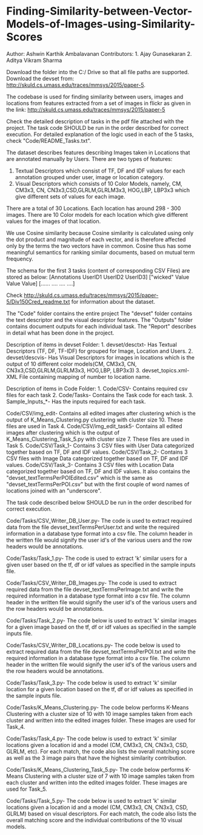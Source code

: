 # Finding-Similarity-between-Vector-Models-of-Images-using-Similarity-Scores

Author: Ashwin Karthik Ambalavanan
Contributors: 1. Ajay Gunasekaran
       	      2. Aditya Vikram Sharma

Download the folder into the C:/ Drive so that all file paths are supported. Download the devset from: http://skuld.cs.umass.edu/traces/mmsys/2015/paper-5.

The codebase is used for finding similarity between users, images and locations from features extracted from a set of images in flickr as given in the link: http://skuld.cs.umass.edu/traces/mmsys/2015/paper-5

Check the detailed description of tasks in the pdf file attached with the project. The task code SHOULD be run in the order described for correct execution. For detailed explanation of the logic used in each of the 5 tasks, check "Code/README_Tasks.txt". 	

The dataset describes features describing Images taken in Locations that are annotated manually by Users.
There are two types of features: 
1. Textual Descriptors which consist of TF, DF and IDF values for each annotation grouped under user, image or location category.
2. Visual Descriptors which consists of 10 Color Models, namely, CM, CM3x3, CN, CN3x3,CSD,GLRLM,GLRLM3x3, HOG,LBP, LBP3x3 which give different sets of values for each image.

There are a total of 30 Locations. Each location has around 298 - 300 images. There are 10 Color models for each location which give different values for the images of that location.

We use Cosine similarity because Cosine similarity is calculated using only the dot product and magnitude of each vector, and is therefore affected only by the terms the two vectors have in common. Cosine thus has some meaningful semantics for ranking similar documents, based on mutual term frequency.

The schema for the first 3 tasks (content of corresponding CSV Files) are stored as below:
[Annotations UserID1 UserID2 UserID3]
["wicked"      Value   Value   Value]
[......   	....    ....    ....]

Check http://skuld.cs.umass.edu/traces/mmsys/2015/paper-5/Div150Cred_readme.txt for information about the dataset.

The "Code" folder contains the entire project
The "devset" folder contains the text descriptor and the visual descriptor features.
The "Outputs" folder contains document outputs for each individual task.
The "Report" describes in detail what has been done in the project.

Description of items in devset Folder:
	1. devset/desctxt- Has Textual Descriptors (TF, DF, TF-IDF) for grouped for Image, Location and Users.
	2. devset/descvis- Has Visual Descriptors for images in locations which is the output of 10 different color models(CM, CM3x3, CN, CN3x3,CSD,GLRLM,GLRLM3x3, HOG,LBP, LBP3x3)
	3. devset_topics.xml- XML File containing mapping of number to location name. 

Description of items in Code Folder:
	1. Code/CSV- Contains required csv files for each task
	2. Code/Tasks- Contains the Task code for each task.
	3. Sample_Inputs_*- Has the inputs required for each task.
	
Code/CSV/img_edit- Contains all edited images after clustering which is the output of K_Means_Clustering.py clustering with cluster size 10. These 	
					files are used in Task 4.
Code/CSV/img_edit_task5- Contains all edited images after clustering which is the output of K_Means_Clustering_Task_5.py with cluster size 7. These 
					files are used in Task 5.
Code/CSV/Task_1- Contains 3 CSV files with User Data categorized together based on TF, DF and IDF values.
Code/CSV/Task_2- Contains 3 CSV files with Image Data categorized together based on TF, DF and IDF values.
Code/CSV/Task_3- Contains 3 CSV files with Location Data categorized together based on TF, DF and IDF values. It also contains the "devset_textTermsPerPOIEdited.csv" which is the same as "devset_textTermsPerPOI.csv" but with the first couple of word names of locations joined with an "underscore".

The task code described below SHOULD be run in the order described for correct execution.

Code/Tasks/CSV_Writer_DB_User.py- The code is used to extract required data from the file devset_textTermsPerUser.txt and write the required 		
information in a database type format into a csv file. The column header in the written file would signify the user id's of the various users and the row headers would be annotations.

Code/Tasks/Task_1.py- The code is used to extract 'k' similar users for a given user based on the tf, df or idf values as specified in the sample inputs file.

Code/Tasks/CSV_Writer_DB_Images.py- The code is used to extract required data from the file devset_textTermsPerImage.txt and write the required information in a database type format into a csv file. The column header in the written file would signify the user id's of the various users and the row headers would be annotations.

Code/Tasks/Task_2.py- The code below is used to extract 'k' similar images for a given image based on the tf, df or idf values as specified in the sample inputs file.

Code/Tasks/CSV_Writer_DB_Locations.py- The code below is used to extract required data from the file devset_textTermsPerPOI.txt and write the required information in a database type format into a csv file. The column header in the written file would signify the user id's of the various users and the row headers would be annotations.

Code/Tasks/Task_3.py- The code below is used to extract 'k' similar location for a given location based on the tf, df or idf values as specified in the sample inputs file.

Code/Tasks/K_Means_Clustering.py- The code below performs K-Means Clustering with a cluster size of 10 with 10 image samples taken from each cluster and written into the edited images folder. These images are used for Task_4.

Code/Tasks/Task_4.py- The code below is used to extract 'k' similar locations given a location id and a model (CM, CM3x3, CN, CN3x3, CSD, GLRLM, etc). For each match, the code also lists the overall matching score as well as the 3 image pairs that have the highest similarity contribution.

Code/Tasks/K_Means_Clustering_Task_5.py- The code below performs K-Means Clustering with a cluster size of 7 with 10 image samples taken from each cluster and written into the edited images folder. These images are used for Task_5.

Code/Tasks/Task_5.py- The code below is used to extract 'k' similar locations given a location id and a model (CM, CM3x3, CN, CN3x3, CSD, GLRLM) based on visual descriptors. For each match, the code also lists the overall matching score and the individual contributions of the 10 visual models.
